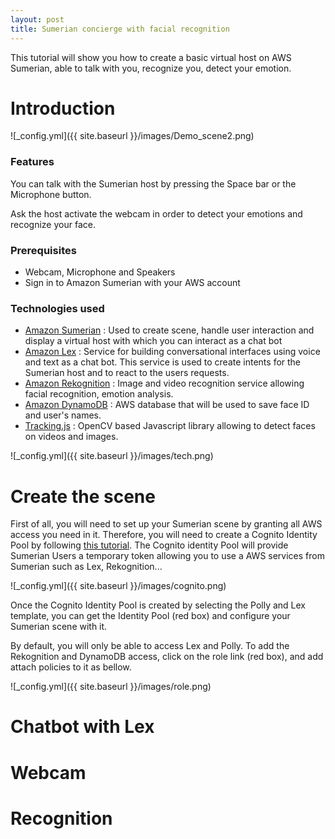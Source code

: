 ```yaml
---
layout: post
title: Sumerian concierge with facial recognition
---
```

This tutorial will show you how to create a basic virtual host on AWS Sumerian, able to talk with you, recognize you, detect your emotion.

# Introduction

![_config.yml]({{ site.baseurl }}/images/Demo_scene2.png)

### Features

You can talk with the Sumerian host by pressing the Space bar or the Microphone button. 

Ask the host activate the webcam in order to detect your emotions and recognize your face.

### Prerequisites

- Webcam, Microphone and Speakers
- Sign in to Amazon Sumerian with your AWS account

### Technologies used

- [Amazon Sumerian](https://aws.amazon.com/sumerian/) :  Used to create scene, handle user interaction and display a virtual host with which you can interact as a chat bot
- [Amazon Lex](https://aws.amazon.com/lex/) : Service for building conversational interfaces using voice and text as a chat bot. This service is used to create intents for the Sumerian host and to react to the users requests.
- [Amazon Rekognition](https://aws.amazon.com/rekognition/) :  Image and video recognition service allowing facial recognition, emotion analysis.
- [Amazon DynamoDB](https://aws.amazon.com/lex/) : AWS database that will be used to save face ID and user's names.
- [Tracking.js](https://trackingjs.com/) : OpenCV based Javascript library allowing to detect faces on videos and images.

![_config.yml]({{ site.baseurl }}/images/tech.png)

# Create the scene

First of all, you will need to set up your Sumerian scene by granting all AWS access you need in it. Therefore, you will need to create a Cognito Identity Pool by following [this tutorial](https://docs.sumerian.amazonaws.com/tutorials/create/beginner/aws-setup/). The Cognito identity Pool will provide Sumerian Users a temporary token allowing you to use a AWS services from Sumerian such as Lex, Rekognition...

![_config.yml]({{ site.baseurl }}/images/cognito.png)

Once the Cognito Identity Pool is created by selecting the Polly and Lex template, you can get the Identity Pool (red box) and configure your Sumerian scene with it.

By default, you will only be able to access Lex and Polly. To add the Rekognition and DynamoDB access, click on the role link (red box), and add attach policies to it as bellow.

![_config.yml]({{ site.baseurl }}/images/role.png)



# Chatbot with Lex

# Webcam

# Recognition
